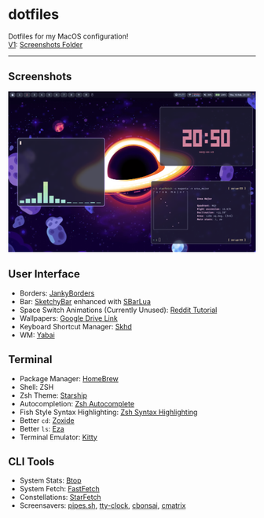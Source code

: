 # dotfiles
Dotfiles for my MacOS configuration!  
[V1](https://www.reddit.com/r/unixporn/comments/1frcfxg/yabai_first_macos_rice/): [Screenshots Folder](https://github.com/Mirage-Panda/dotfiles/tree/main/screenshots/Old/V1)
***
## Screenshots
<img src="https://github.com/Mirage-Panda/dotfiles/blob/main/screenshots/Cava and Fetches.png?raw=true">

## User Interface
- Borders: [JankyBorders](https://github.com/FelixKratz/JankyBorders)  
- Bar: [SketchyBar](https://github.com/FelixKratz/SketchyBar) enhanced with [SBarLua](https://github.com/FelixKratz/SbarLua)  
- Space Switch Animations (Currently Unused): [Reddit Tutorial](https://www.reddit.com/r/unixporn/comments/1e53nnu/comment/ldrd0j3/?utm_source=share&utm_medium=web3x&utm_name=web3xcss&utm_term=1&utm_content=share_button)  
- Wallpapers: [Google Drive Link](https://drive.google.com/drive/folders/1--0Wgn2ymRLv24H9-0YotbtG0ihF7rhi?usp=sharing)  
- Keyboard Shortcut Manager: [Skhd](https://github.com/koekeishiya/skhd)  
- WM: [Yabai](https://github.com/koekeishiya/yabai)  

## Terminal
- Package Manager: [HomeBrew](https://brew.sh/)  
- Shell: ZSH  
- Zsh Theme: [Starship](https://starship.rs/)  
- Autocompletion: [Zsh Autocomplete](https://github.com/marlonrichert/zsh-autocomplete)  
- Fish Style Syntax Highlighting: [Zsh Syntax Highlighting](https://github.com/zsh-users/zsh-syntax-highlighting)  
- Better `cd`: [Zoxide](https://github.com/ajeetdsouza/zoxide)  
- Better `ls`: [Eza](https://github.com/eza-community/eza)  
- Terminal Emulator: [Kitty](https://sw.kovidgoyal.net/kitty/)  

## CLI Tools
- System Stats: [Btop](https://github.com/aristocratos/btop)  
- System Fetch: [FastFetch](https://github.com/fastfetch-cli/fastfetch)  
- Constellations: [StarFetch](https://github.com/Haruno19/starfetch)
- Screensavers: [pipes.sh](https://github.com/pipeseroni/pipes.sh), [tty-clock](https://github.com/xorg62/tty-clock), [cbonsai](https://github.com/mhzawadi/homebrew-cbonsai), [cmatrix](https://github.com/abishekvashok/cmatrix)  
